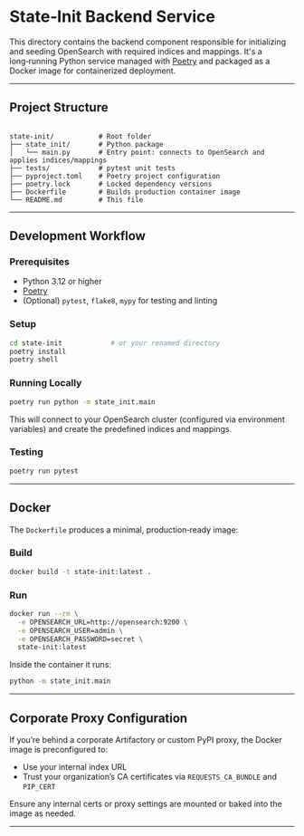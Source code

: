 # State‑Init Backend Service

This directory contains the backend component responsible for initializing and seeding OpenSearch with required indices and mappings. It's a long‑running Python service managed with [Poetry](https://python-poetry.org/) and packaged as a Docker image for containerized deployment.

---

## Project Structure

```

state-init/           # Root folder
├── state_init/       # Python package
│   └── main.py       # Entry point: connects to OpenSearch and applies indices/mappings
├── tests/            # pytest unit tests
├── pyproject.toml    # Poetry project configuration
├── poetry.lock       # Locked dependency versions
├── Dockerfile        # Builds production container image
└── README.md         # This file

````

---

## Development Workflow

### Prerequisites

- Python 3.12 or higher  
- [Poetry](https://python-poetry.org/docs/#installation)  
- (Optional) `pytest`, `flake8`, `mypy` for testing and linting  

### Setup

```bash
cd state-init            # or your renamed directory
poetry install
poetry shell
````

### Running Locally

```bash
poetry run python -m state_init.main
```

This will connect to your OpenSearch cluster (configured via environment variables) and create the predefined indices and mappings.

### Testing

```bash
poetry run pytest
```

---

## Docker

The `Dockerfile` produces a minimal, production‑ready image:

### Build

```bash
docker build -t state-init:latest .
```

### Run

```bash
docker run --rm \
  -e OPENSEARCH_URL=http://opensearch:9200 \
  -e OPENSEARCH_USER=admin \
  -e OPENSEARCH_PASSWORD=secret \
  state-init:latest
```

Inside the container it runs:

```bash
python -m state_init.main
```

---

## Corporate Proxy Configuration

If you’re behind a corporate Artifactory or custom PyPI proxy, the Docker image is preconfigured to:

* Use your internal index URL
* Trust your organization’s CA certificates via `REQUESTS_CA_BUNDLE` and `PIP_CERT`

Ensure any internal certs or proxy settings are mounted or baked into the image as needed.

---
